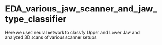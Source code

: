 # EDA_various_jaw_scanner_and_jaw_type_classifier
 Here we used neural network to classify Upper and Lower Jaw and analyzed 3D scans of various scanner setups
